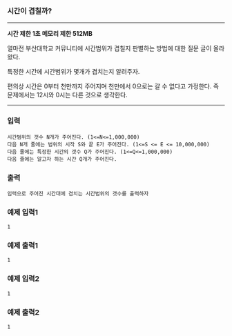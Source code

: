 ### 시간이 겹칠까?
---
**시간 제한 1초 메모리 제한 512MB**  

얼마전 부산대학교 커뮤니티에 시간범위가 겹칠지 판별하는 방법에 대한 질문 글이 올라왔다.

특정한 시간에 시간범위가 몇개가 겹치는지 알려주자.

편의상 시간은 0부터 천만까지 주어지며 천만에서 0으로는 갈 수 없다고 가정한다. 즉 문제에서는 12시와 0시는 다른 것으로 생각한다.


---

### 입력
```
시간범위의 갯수 N개가 주어진다. (1<=N<=1,000,000)
다음 N개 줄에는 범위의 시작 S와 끝 E가 주어진다. (1<=S <= E <= 10,000,000)
다음 줄에는 특정한 시간의 갯수 Q가 주어진다. (1<=Q<=1,000,000)
다음 줄에는 알고자 하는 시간 Q개가 주어진다.
```

### 출력
```
입력으로 주어진 시간대에 겹치는 시간범위의 갯수를 출력하자
```

### 예제 입력1
```
1
```

### 예제 출력1
```
1
```

### 예제 입력2
```
1
```


### 예제 출력2
```
1
```
